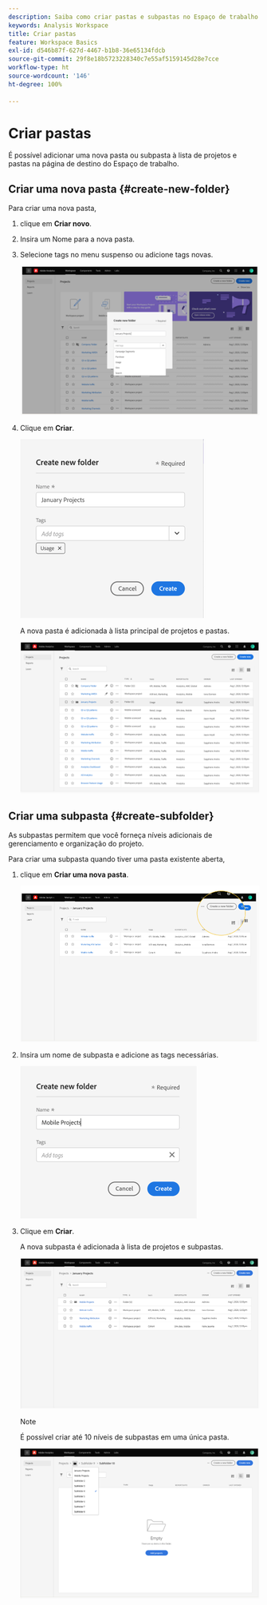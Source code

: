 ```yaml
---
description: Saiba como criar pastas e subpastas no Espaço de trabalho
keywords: Analysis Workspace
title: Criar pastas
feature: Workspace Basics
exl-id: d546b87f-627d-4467-b1b8-36e65134fdcb
source-git-commit: 29f8e18b5723228340c7e55af5159145d28e7cce
workflow-type: ht
source-wordcount: '146'
ht-degree: 100%

---
```


# Criar pastas

É possível adicionar uma nova pasta ou subpasta à lista de projetos e pastas na página de destino do Espaço de trabalho.

## Criar uma nova pasta {#create-new-folder}

Para criar uma nova pasta,

1. clique em **Criar novo**.

1. Insira um Nome para a nova pasta.

1. Selecione tags no menu suspenso ou adicione tags novas.

   ![](/help/analyze/analysis-workspace/build-workspace-project/assets/select-tags.png)

1. Clique em **Criar**.

   ![](/help/analyze/analysis-workspace/build-workspace-project/assets/create.png)

   A nova pasta é adicionada à lista principal de projetos e pastas.

   ![](/help/analyze/analysis-workspace/build-workspace-project/assets/create-new-listed.png)

## Criar uma subpasta {#create-subfolder}

As subpastas permitem que você forneça níveis adicionais de gerenciamento e organização do projeto.

Para criar uma subpasta quando tiver uma pasta existente aberta,

1. clique em **Criar uma nova pasta**.

   ![](/help/analyze/analysis-workspace/build-workspace-project/assets/create-subfolder2.png)

1. Insira um nome de subpasta e adicione as tags necessárias.

   ![](/help/analyze/analysis-workspace/build-workspace-project/assets/create-subfolder-name.png)

1. Clique em **Criar**.

   A nova subpasta é adicionada à lista de projetos e subpastas.

   ![](/help/analyze/analysis-workspace/build-workspace-project/assets/create-subfolder-added.png)

   >[!NOTE]
   >
   >É possível criar até 10 níveis de subpastas em uma única pasta.

   ![](/help/analyze/analysis-workspace/build-workspace-project/assets/create-subfolder-limit.png)
